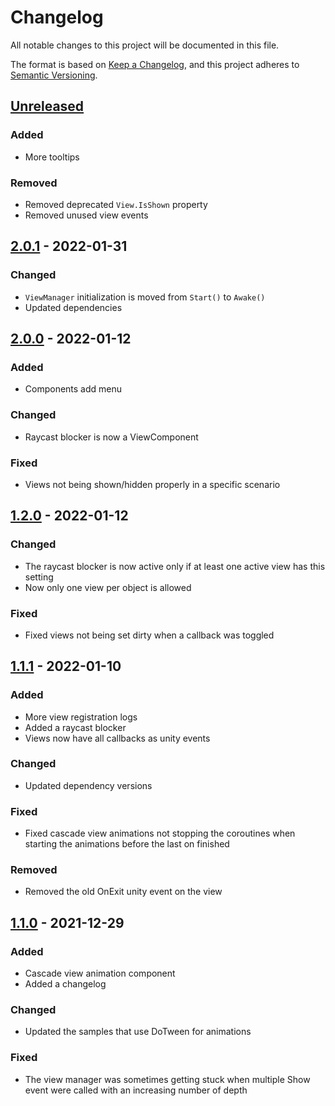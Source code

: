 # Changelog
All notable changes to this project will be documented in this file.

The format is based on [Keep a Changelog](https://keepachangelog.com/en/1.0.0/),
and this project adheres to [Semantic Versioning](https://semver.org/spec/v2.0.0.html).

## [Unreleased]

### Added

- More tooltips

### Removed

- Removed deprecated `View.IsShown` property
- Removed unused view events

## [2.0.1] - 2022-01-31

### Changed

- `ViewManager` initialization is moved from `Start()` to `Awake()`
- Updated dependencies

## [2.0.0] - 2022-01-12

### Added

- Components add menu

### Changed

- Raycast blocker is now a ViewComponent

### Fixed

- Views not being shown/hidden properly in a specific scenario

## [1.2.0] - 2022-01-12

### Changed
- The raycast blocker is now active only if at least one active view has this setting
- Now only one view per object is allowed

### Fixed
- Fixed views not being set dirty when a callback was toggled

## [1.1.1] - 2022-01-10

### Added
- More view registration logs
- Added a raycast blocker
- Views now have all callbacks as unity events

### Changed
- Updated dependency versions

### Fixed
- Fixed cascade view animations not stopping the coroutines when starting the animations before the last on finished

### Removed
- Removed the old OnExit unity event on the view

## [1.1.0] - 2021-12-29
### Added
- Cascade view animation component
- Added a changelog

### Changed
- Updated the samples that use DoTween for animations

### Fixed
- The view manager was sometimes getting stuck when multiple Show event were called with an increasing number of depth

[Unreleased]: https://github.com/danielrusnac/unity-view-management-package
[1.1.0]: https://github.com/danielrusnac/unity-view-management-package/releases/tag/v1.1.0
[1.1.1]: https://github.com/danielrusnac/unity-view-management-package/releases/tag/v1.1.1
[1.2.0]: https://github.com/danielrusnac/unity-view-management-package/releases/tag/v1.2.0
[2.0.0]: https://github.com/danielrusnac/unity-view-management-package/releases/tag/v2.0.0
[2.0.1]: https://github.com/danielrusnac/unity-view-management-package/releases/tag/v2.0.1
